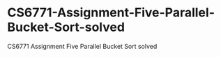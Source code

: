 # CS6771-Assignment-Five-Parallel-Bucket-Sort-solved
CS6771 Assignment Five Parallel Bucket Sort solved
